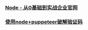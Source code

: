 ### [Node - 从0基础到实战企业官网](https://juejin.im/post/5c1f8e52f265da6170071e43#chapter-three-eight)
### [使用node+puppeteer破解验证码](https://juejin.im/post/5c343f4ff265da611639f5bb)
